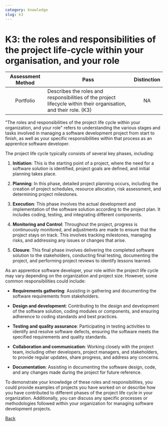 ```yaml
---
category: knowledge
slug: k3
---
```


# K3: the roles and responsibilities of the project life-cycle within your organisation, and your role

<!-- prettier-ignore -->
| Assessment Method | Pass | Distinction |
| :---: | --- | :---: |
| Portfolio | Describes the roles and responsibilities of the project lifecycle within their organisation, and their role. (K3) | NA |

"The roles and responsibilities of the project life cycle within your
organization, and your role" refers to understanding the various stages and
tasks involved in managing a software development project from start to finish,
as well as your specific responsibilities within that process as an apprentice
software developer.

The project life cycle typically consists of several key phases, including:

1. **Initiation**: This is the starting point of a project, where the need for a
   software solution is identified, project goals are defined, and initial
   planning takes place.

2. **Planning**: In this phase, detailed project planning occurs, including the
   creation of project schedules, resource allocation, risk assessment, and
   determining project milestones.

3. **Execution**: This phase involves the actual development and implementation
   of the software solution according to the project plan. It includes coding,
   testing, and integrating different components.

4. **Monitoring and Control**: Throughout the project, progress is continuously
   monitored, and adjustments are made to ensure that the project stays on
   track. This involves tracking milestones, managing risks, and addressing any
   issues or changes that arise.

5. **Closure**: This final phase involves delivering the completed software
   solution to the stakeholders, conducting final testing, documenting the
   project, and performing project reviews to identify lessons learned.

As an apprentice software developer, your role within the project life cycle may
vary depending on the organization and project size. However, some common
responsibilities could include:

- **Requirements gathering**: Assisting in gathering and documenting the
  software requirements from stakeholders.

- **Design and development**: Contributing to the design and development of the
  software solution, coding modules or components, and ensuring adherence to
  coding standards and best practices.

- **Testing and quality assurance**: Participating in testing activities to
  identify and resolve software defects, ensuring the software meets the
  specified requirements and quality standards.

- **Collaboration and communication**: Working closely with the project team,
  including other developers, project managers, and stakeholders, to provide
  regular updates, share progress, and address any concerns.

- **Documentation**: Assisting in documenting the software design, code, and any
  changes made during the project for future reference.

To demonstrate your knowledge of these roles and responsibilities, you could
provide examples of projects you have worked on or describe how you have
contributed to different phases of the project life cycle in your organization.
Additionally, you can discuss any specific processes or methodologies followed
within your organization for managing software development projects.

[Back](../README.md)
